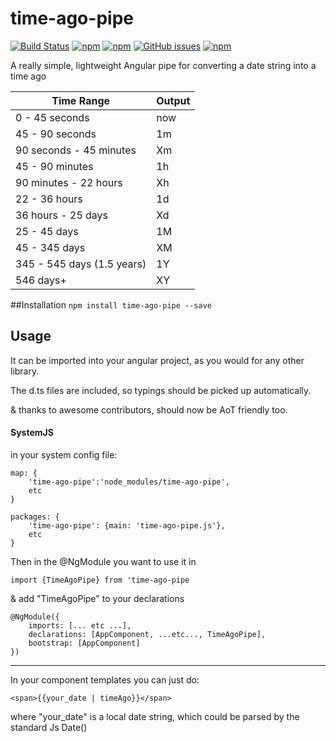 # time-ago-pipe
[![Build Status](https://travis-ci.org/AndrewPoyntz/time-ago-pipe.svg?branch=master)](https://travis-ci.org/AndrewPoyntz/time-ago-pipe) [![npm](https://img.shields.io/npm/v/time-ago-pipe.svg)](https://www.npmjs.com/package/time-ago-pipe) [![npm](https://img.shields.io/npm/dt/time-ago-pipe.svg?maxAge=25920)](https://www.npmjs.com/package/time-ago-pipe) [![GitHub issues](https://img.shields.io/github/issues/AndrewPoyntz/time-ago-pipe.svg?maxAge=25920?style=plastic)](https://github.com/AndrewPoyntz/time-ago-pipe/issues) [![npm](https://img.shields.io/npm/l/time-ago-pipe.svg?maxAge=25920?style=plastic)](https://github.com/AndrewPoyntz/time-ago-pipe/blob/master/LICENSE)


A really simple, lightweight Angular pipe for converting a date string into a time ago

|Time Range|Output|
|---|---|
|0 - 45 seconds             | now |
|45 - 90 seconds            | 1m  |
|90 seconds - 45 minutes    | Xm  |
|45 - 90 minutes            | 1h  |
|90 minutes - 22 hours      | Xh  |
|22 - 36 hours              | 1d  |
|36 hours - 25 days         | Xd  |
|25 - 45 days               | 1M  |
|45 - 345 days              | XM  |
|345 - 545 days (1.5 years) | 1Y  |
|546 days+                  | XY  |
##Installation
```npm install time-ago-pipe --save```

## Usage
It can be imported into your angular project, as you would for any other library. 

The d.ts files are included, so typings should be picked up automatically.

& thanks to awesome contributors, should now be AoT friendly too.

#### SystemJS
in your system config file:
```
map: {
    'time-ago-pipe':'node_modules/time-ago-pipe',
    etc
}
```
```
packages: {
    'time-ago-pipe': {main: 'time-ago-pipe.js'},
    etc
}
```

Then in the @NgModule you want to use it in
```
import {TimeAgoPipe} from 'time-ago-pipe
```
& add "TimeAgoPipe" to your declarations
```
@NgModule({
	imports: [... etc ...],
	declarations: [AppComponent, ...etc..., TimeAgoPipe],
	bootstrap: [AppComponent]
})
```
---

In your component templates you can just do:
```
<span>{{your_date | timeAgo}}</span>
```
where "your_date" is a local date string, which could be parsed by the standard Js Date()
